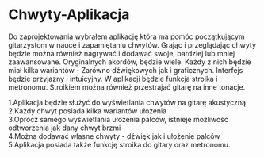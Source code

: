# Chwyty-Aplikacja
Do zaprojektowania wybrałem aplikację która ma pomóc początkującym gitarzystom w nauce i zapamiętaniu chwytów.   Grając i przeglądając chwyty będzie można również nagrywać i dodawać swoje, bardziej lub mniej zaawansowane.   Oryginalnych akordów, będzie wiele. Każdy z nich będzie miał kilka wariantów - Zarówno dźwiękowych jak i graficznych.   Interfejs będzie przyjazny i intuicyjny. W aplikacji będzie funkcja stroika i metronomu. Stroikiem można również przestrajać gitarę na inne tonacje.













1.Aplikacja będzie służyć do wyświetlania chwytów na gitarę akustyczną  
2.Każdy chwyt posiada kilka wariantów ułożenia  
3.Oprócz samego wyświetlania ułożenia palców, istnieje możliwość odtworzenia jak dany chwyt brzmi  
4.Można dodawać własne chwyty - dźwięk jak i ułożenie palców  
5.Aplikacja posiada także funkcję stroika do gitary oraz metronomu.  
